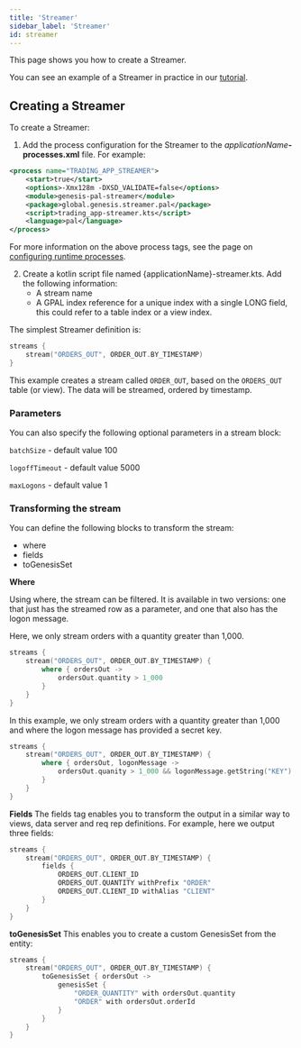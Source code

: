 ```yaml
---
title: 'Streamer'
sidebar_label: 'Streamer'
id: streamer
---
```


This page shows you how to create a Streamer.

You can see an example of a Streamer in practice in our [tutorial](/01_getting-started/05_tutorials/12_integrate-a-fix-gateway.md).

## Creating a Streamer
To create a Streamer:

1. Add the process configuration for the Streamer to the _applicationName_**-processes.xml** file. For example:

```xml
<process name="TRADING_APP_STREAMER">
    <start>true</start>
    <options>-Xmx128m -DXSD_VALIDATE=false</options>
    <module>genesis-pal-streamer</module>
    <package>global.genesis.streamer.pal</package>
    <script>trading_app-streamer.kts</script>
	<language>pal</language>
</process>
```

For more information on the above process tags, see the page on [configuring runtime processes](03_server-modules/02_data-server/05_configuring-runtime.md).

2. Create a kotlin script file named {applicationName}-streamer.kts. Add the following information:
    * A stream name
    * A GPAL index reference for a unique index with a single LONG field, this could refer to a table index or a view index.

The simplest Streamer definition is:
```kotlin
streams {
    stream("ORDERS_OUT", ORDER_OUT.BY_TIMESTAMP)  
}
```

This example creates a stream called `ORDER_OUT`, based on the `ORDERS_OUT` table (or view). The data will be streamed, ordered by timestamp.

### Parameters
You can also specify the following optional parameters in a stream block:

`batchSize` - default value 100

`logoffTimeout` - default value 5000

`maxLogons` - default value 1

### Transforming the stream
You can define the following blocks to transform the stream:
* where
* fields
* toGenesisSet

**Where**

Using where, the stream can be filtered. It is available in two versions: one that just has the streamed row as a parameter, and one that also has the logon message.

Here, we only stream orders with a quantity greater than 1,000.
```kotlin
streams {
    stream("ORDERS_OUT", ORDER_OUT.BY_TIMESTAMP) {
        where { ordersOut ->
            ordersOut.quantity > 1_000
        }
    }
}
```

In this example, we only stream orders with a quantity greater than 1,000 and where the logon message has provided a secret key.
```kotlin
streams {
    stream("ORDERS_OUT", ORDER_OUT.BY_TIMESTAMP) {
        where { ordersOut, logonMessage ->
            ordersOut.quanity > 1_000 && logonMessage.getString("KEY") == "SECRET"
        }
    }
}
```

**Fields**
The fields tag enables you to transform the output in a similar way to views, data server and req rep definitions. For example, here we output three fields:
```kotlin
streams {
    stream("ORDERS_OUT", ORDER_OUT.BY_TIMESTAMP) {
        fields {
            ORDERS_OUT.CLIENT_ID
            ORDERS_OUT.QUANTITY withPrefix "ORDER"
            ORDERS_OUT.CLIENT_ID withAlias "CLIENT"
        }
    }
}
```

**toGenesisSet**
This enables you to create a custom GenesisSet from the entity:
```kotlin
streams {
    stream("ORDERS_OUT", ORDER_OUT.BY_TIMESTAMP) {
        toGenesisSet { ordersOut ->
            genesisSet {
                "ORDER_QUANTITY" with ordersOut.quantity
                "ORDER" with ordersOut.orderId
            }
        }
    }
}
```
